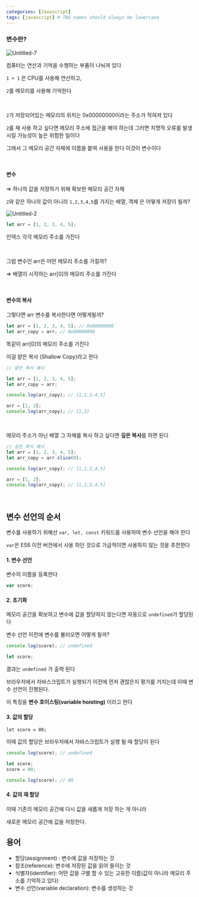 ```yaml
---
categories: [Javascript]
tags: [javascript] # TAG names should always be lowercase
---
```


### 변수란?

<img src="https://i.ibb.co/ZSPDG8s/Untitled-7.jpg" alt="Untitled-7" border="0">

컴퓨터는 연산과 기억을 수행하는 부품이 나눠져 있다

`1 + 1` 은 CPU를 사용해 연산하고,

`2`를 메모리를 사용해 기억한다

<br/>

`2`가 저장되어있는 메모리의 위치는 0x00000000이라는 주소가 적혀져 있다

`2`를 재 사용 하고 싶다면 메모리 주소에 접근을 해야 하는데 그러면 치명적 오류를 발생 시킬 가능성이 높은 위험한 일이다

그래서 그 메모리 공간 자체에 이름을 붙여 사용을 한다 이것이 변수이다

<br/>

#### **변수**

⇒ 하나의 값을 저장하기 위해 확보한 메모리 공간 자체

`2`와 같은 하나의 값이 아니라 `1,2,3,4,5`를 가지는 배열, 객체 은 어떻게 저장이 될까?

<img src="https://i.ibb.co/82X96VV/Untitled-2.jpg" alt="Untitled-2" border="0">

```jsx
let arr = [1, 2, 3, 4, 5];
```

인덱스 각각 메모리 주소를 가진다

<br/>

그럼 변수인 arr은 어떤 메모리 주소를 가질까?

⇒ 배열이 시작하는 arr[0]의 메모리 주소를 가진다

<br/>

#### **변수의 복사**

그렇다면 arr 변수를 복사한다면 어떻게될까?

```jsx
let arr = [1, 2, 3, 4, 5]; // 0x00000000
let arr_copy = arr; // 0x00000000
```

똑같이 arr[0]의 메모리 주소를 가진다

이걸 얕은 복사 (Shallow Copy)라고 한다

```jsx
// 얕은 복사 예시

let arr = [1, 2, 3, 4, 5];
let arr_copy = arr;

console.log(arr_copy); // [1,2,3,4,5]

arr = [1, 2];
console.log(arr_copy); // [1,2]
```

<br/>

메모리 주소가 아닌 배열 그 자체를 복사 하고 싶다면 **깊은 복사**를 하면 된다

```jsx
// 깊은 복사 예시
let arr = [1, 2, 3, 4, 5];
let arr_copy = arr.slice(0);

console.log(arr_copy); // [1,2,3,4,5]

arr = [1, 2];
console.log(arr_copy); // [1,2,3,4,5]
```

<br/>

## **변수 선언의 순서**

변수를 사용하기 위해선 `var, let, const` 키워드를 사용하여 변수 선언을 해야 한다

`var`은 ES6 이전 버전에서 사용 하던 것으로 가급적이면 사용하지 않는 것을 추천한다

#### **1. 변수 선언**

변수의 이름을 등록한다

```jsx
var score;
```

#### **2. 초기화**

메모리 공간을 확보하고
변수에 값을 할당하지 않는다면 자동으로 `undefined`가 할당된다

변수 선언 이전에 변수를 불러오면 어떻게 될까?

```jsx
console.log(score); // undefined

let score;
```

결과는 `undefined` 가 출력 된다

브라우저에서 자바스크립트가 실행되기 이전에 먼저 괜찮은지 평가를 거치는데 이때 변수 선언이 진행된다.

이 특징을 **변수 호이스팅(variable hoisting)** 이라고 한다

#### **3. 값의 할당**

`let score = 80;`

이때 값의 할당은 브라우저에서 자바스크립트가 실행 될 때 할당이 된다

```jsx
console.log(score); // undefined

let score;
score = 80;

console.log(score); // 80
```

#### **4. 값의 재 할당**

이때 기존의 메모리 공간에 다시 값을 새롭게 저장 하는 게 아니라

새로운 메모리 공간에 값을 저장한다.

## 용어

- 할당(assignment) : 변수에 값을 저장하는 것
- 참조(reference): 변수에 저장된 값을 읽어 들이는 것
- 식별자(identifier): 어떤 값을 구별 할 수 있는 고유한 이름(값이 아니라 메모리 주소를 기억하고 있다)
- 변수 선언(variable declaration): 변수를 생성하는 것
